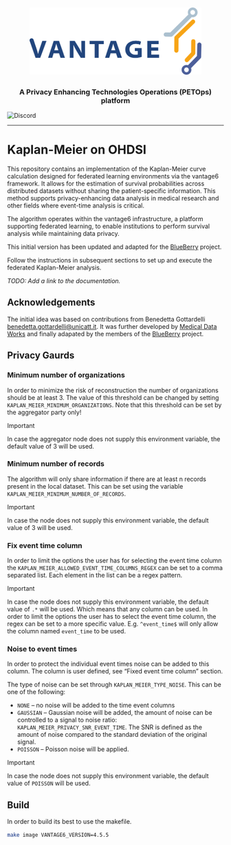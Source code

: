<h1 align="center">
  <br>
  <a href="https://vantage6.ai"><img src="https://github.com/IKNL/guidelines/blob/master/resources/logos/vantage6.png?raw=true" alt="vantage6" width="400"></a>
</h1>

<h3 align=center>
    A Privacy Enhancing Technologies Operations (PETOps) platform
</h3>

![Discord](https://img.shields.io/discord/:643526403207331841)

--------------------
# Kaplan-Meier on OHDSI

This repository contains an implementation of the Kaplan-Meier curve calculation designed for federated learning environments via the vantage6 framework. It allows for the estimation of survival probabilities across distributed datasets without sharing the patient-specific information. This method supports privacy-enhancing data analysis in medical research and other fields where event-time analysis is critical.

The algorithm operates within the vantage6 infrastructure, a platform supporting federated learning, to enable institutions to perform survival analysis while maintaining data privacy.

This initial version has been updated and adapted for the [BlueBerry](https://euracan.eu/registries/blueberry/) project.

Follow the instructions in subsequent sections to set up and execute the federated Kaplan-Meier analysis.

*TODO: Add a link to the documentation.*

## Acknowledgements
The initial idea was based on contributions from Benedetta Gottardelli [benedetta.gottardelli@unicatt.it](mailto:benedetta.gottardelli@unicatt.it). It was further developed by [Medical Data Works](https://github.com/mdw-nl/v6-km-studyathon) and finally adapated by the members of the [BlueBerry](https://euracan.eu/registries/blueberry/) project.


## Privacy Gaurds

### Minimum number of organizations
In order to minimize the risk of reconstruction the number of organizations should be at least 3. The value of this threshold can be changed by setting `KAPLAN_MEIER_MINIMUM_ORGANIZATIONS`. Note that this threshold can be set by the aggregator party only!

> [!Important]
> In case the aggregator node does not supply this environment variable, the default value of 3 will be used.


### Minimum number of records
The algorithm will only share information if there are at least n records present in the local dataset. This can be set using the variable `KAPLAN_MEIER_MINIMUM_NUMBER_OF_RECORDS`.

> [!Important]
> In case the node does not supply this environment variable, the default value of 3 will be used.

### Fix event time column
In order to limit the options the user has for selecting the event time column the `KAPLAN_MEIER_ALLOWED_EVENT_TIME_COLUMNS_REGEX` can be set to a comma separated list. Each element in the list can be a regex pattern.

> [!Important]
> In case the node does not supply this environment variable, the default value of `.*` will be used. Which means that any column can be used. In order to limit the options the user has to select the event time column, the regex can be set to a more specific value. E.g. `^event_time$` will only allow the column named `event_time` to be used.

### Noise to event times
In order to protect the individual event times noise can be added to this column. The column is user defined, see “Fixed event time column” section.

The type of noise can be set through `KAPLAN_MEIER_TYPE_NOISE`. This can be one of the following:

* `NONE` – no noise will be added to the time event columns
* `GAUSSIAN` – Gaussian noise will be added, the amount of noise can be controlled to a signal to noise ratio: `KAPLAN_MEIER_PRIVACY_SNR_EVENT_TIME`. The SNR is defined as the amount of noise compared to the standard deviation of the original signal.
* `POISSON` – Poisson noise will be applied.

> [!Important]
> In case the node does not supply this environment variable, the default value of `POISSON` will be used.

## Build
In order to build its best to use the makefile.

```bash
make image VANTAGE6_VERSION=4.5.5
```